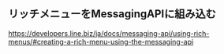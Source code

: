 ## リッチメニューをMessagingAPIに組み込む
https://developers.line.biz/ja/docs/messaging-api/using-rich-menus/#creating-a-rich-menu-using-the-messaging-api